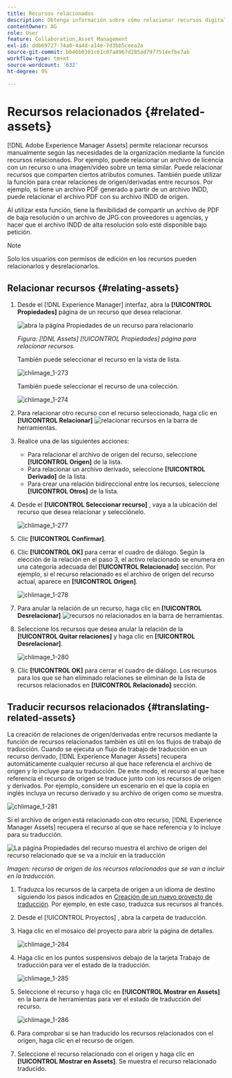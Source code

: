 ```yaml
---
title: Recursos relacionados
description: Obtenga información sobre cómo relacionar recursos digitales que comparten algunos atributos comunes. Cree también relaciones derivadas del origen entre recursos digitales.
contentOwner: AG
role: User
feature: Collaboration,Asset Management
exl-id: ddb69727-74a0-4a4d-a14e-7d3bb5ceea2a
source-git-commit: bb46b0301c61c07a8967d285ad7977514efbe7ab
workflow-type: tm+mt
source-wordcount: '632'
ht-degree: 0%

---
```


# Recursos relacionados {#related-assets}

[!DNL Adobe Experience Manager Assets] permite relacionar recursos manualmente según las necesidades de la organización mediante la función recursos relacionados. Por ejemplo, puede relacionar un archivo de licencia con un recurso o una imagen/vídeo sobre un tema similar. Puede relacionar recursos que comparten ciertos atributos comunes. También puede utilizar la función para crear relaciones de origen/derivadas entre recursos. Por ejemplo, si tiene un archivo PDF generado a partir de un archivo INDD, puede relacionar el archivo PDF con su archivo INDD de origen.

Al utilizar esta función, tiene la flexibilidad de compartir un archivo de PDF de baja resolución o un archivo de JPG con proveedores u agencias, y hacer que el archivo INDD de alta resolución solo esté disponible bajo petición.

>[!NOTE]
>
>Solo los usuarios con permisos de edición en los recursos pueden relacionarlos y desrelacionarlos.

## Relacionar recursos {#relating-assets}

1. Desde el [!DNL Experience Manager] interfaz, abra la **[!UICONTROL Propiedades]** página de un recurso que desea relacionar.

   ![abra la página Propiedades de un recurso para relacionarlo](assets/asset-properties-relate-assets.png)

   *Figura: [!DNL Assets] [!UICONTROL Propiedades] página para relacionar recursos.*

   También puede seleccionar el recurso en la vista de lista.

   ![chlimage_1-273](assets/chlimage_1-273.png)

   También puede seleccionar el recurso de una colección.

   ![chlimage_1-274](assets/chlimage_1-274.png)

1. Para relacionar otro recurso con el recurso seleccionado, haga clic en **[!UICONTROL Relacionar]** ![relacionar recursos](assets/do-not-localize/link-relate.png) en la barra de herramientas.
1. Realice una de las siguientes acciones:

   * Para relacionar el archivo de origen del recurso, seleccione **[!UICONTROL Origen]** de la lista.
   * Para relacionar un archivo derivado, seleccione **[!UICONTROL Derivado]** de la lista.
   * Para crear una relación bidireccional entre los recursos, seleccione **[!UICONTROL Otros]** de la lista.

1. Desde el **[!UICONTROL Seleccionar recurso]** , vaya a la ubicación del recurso que desea relacionar y selecciónelo.

   ![chlimage_1-277](assets/chlimage_1-277.png)

1. Clic **[!UICONTROL Confirmar]**.
1. Clic **[!UICONTROL OK]** para cerrar el cuadro de diálogo. Según la elección de la relación en el paso 3, el activo relacionado se enumera en una categoría adecuada del **[!UICONTROL Relacionado]** sección. Por ejemplo, si el recurso relacionado es el archivo de origen del recurso actual, aparece en **[!UICONTROL Origen]**.

   ![chlimage_1-278](assets/chlimage_1-278.png)

1. Para anular la relación de un recurso, haga clic en **[!UICONTROL Desrelacionar]** ![recursos no relacionados](assets/do-not-localize/link-unrelate-icon.png) en la barra de herramientas.

1. Seleccione los recursos que desea anular la relación de la **[!UICONTROL Quitar relaciones]** y haga clic en **[!UICONTROL Desrelacionar]**.

   ![chlimage_1-280](assets/chlimage_1-280.png)

1. Clic **[!UICONTROL OK]** para cerrar el cuadro de diálogo. Los recursos para los que se han eliminado relaciones se eliminan de la lista de recursos relacionados en **[!UICONTROL Relacionado]** sección.

## Traducir recursos relacionados {#translating-related-assets}

La creación de relaciones de origen/derivadas entre recursos mediante la función de recursos relacionados también es útil en los flujos de trabajo de traducción. Cuando se ejecuta un flujo de trabajo de traducción en un recurso derivado, [!DNL Experience Manager Assets] recupera automáticamente cualquier recurso al que hace referencia el archivo de origen y lo incluye para su traducción. De este modo, el recurso al que hace referencia el recurso de origen se traduce junto con los recursos de origen y derivados. Por ejemplo, considere un escenario en el que la copia en inglés incluya un recurso derivado y su archivo de origen como se muestra.

![chlimage_1-281](assets/chlimage_1-281.png)

Si el archivo de origen está relacionado con otro recurso, [!DNL Experience Manager Assets] recupera el recurso al que se hace referencia y lo incluye para su traducción.

![La página Propiedades del recurso muestra el archivo de origen del recurso relacionado que se va a incluir en la traducción](assets/asset-properties-source-asset.png)

*Imagen: recurso de origen de los recursos relacionados que se van a incluir en la traducción.*

1. Traduzca los recursos de la carpeta de origen a un idioma de destino siguiendo los pasos indicados en [Creación de un nuevo proyecto de traducción](translation-projects.md#create-a-new-translation-project). Por ejemplo, en este caso, traduzca sus recursos al francés.

1. Desde el [!UICONTROL Proyectos] , abra la carpeta de traducción.

1. Haga clic en el mosaico del proyecto para abrir la página de detalles.

   ![chlimage_1-284](assets/chlimage_1-284.png)

1. Haga clic en los puntos suspensivos debajo de la tarjeta Trabajo de traducción para ver el estado de la traducción.

   ![chlimage_1-285](assets/chlimage_1-285.png)

1. Seleccione el recurso y haga clic en **[!UICONTROL Mostrar en Assets]** en la barra de herramientas para ver el estado de traducción del recurso.

   ![chlimage_1-286](assets/chlimage_1-286.png)

1. Para comprobar si se han traducido los recursos relacionados con el origen, haga clic en el recurso de origen.

1. Seleccione el recurso relacionado con el origen y haga clic en **[!UICONTROL Mostrar en Assets]**. Se muestra el recurso relacionado traducido.
